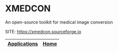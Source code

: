 # XMEDCON
 
 An open-source toolkit for medical image conversion
 
 SITE: https://xmedcon.sourceforge.io

 | [Applications](https://portable-linux-apps.github.io/apps.html) | [Home](https://portable-linux-apps.github.io)
 | --- | --- |
